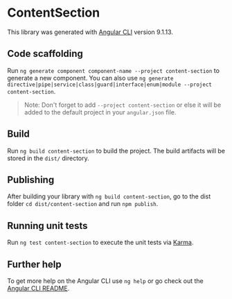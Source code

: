 # ContentSection

This library was generated with [Angular CLI](https://github.com/angular/angular-cli) version 9.1.13.

## Code scaffolding

Run `ng generate component component-name --project content-section` to generate a new component. You can also use `ng generate directive|pipe|service|class|guard|interface|enum|module --project content-section`.
> Note: Don't forget to add `--project content-section` or else it will be added to the default project in your `angular.json` file. 

## Build

Run `ng build content-section` to build the project. The build artifacts will be stored in the `dist/` directory.

## Publishing

After building your library with `ng build content-section`, go to the dist folder `cd dist/content-section` and run `npm publish`.

## Running unit tests

Run `ng test content-section` to execute the unit tests via [Karma](https://karma-runner.github.io).

## Further help

To get more help on the Angular CLI use `ng help` or go check out the [Angular CLI README](https://github.com/angular/angular-cli/blob/master/README.md).
